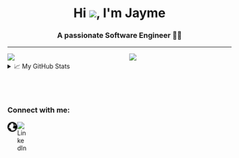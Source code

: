 <h1 align="center">Hi <img src="https://media.giphy.com/media/hvRJCLFzcasrR4ia7z/giphy.gif" width="30px">, I'm Jayme</h1>

<h3 align="center">A passionate Software Engineer 👨‍💻</h3>

---

<img align='right' src="https://media.giphy.com/media/QssGEmpkyEOhBCb7e1/giphy.gif" width="230">

<!--
**gojayme/gojayme** is a ✨ _special_ ✨ repository because its `README.md` (this file) appears on your GitHub profile.

Here are some ideas to get you started:

- 🔭 I’m currently working on ...
- 🌱 I’m currently learning ...
- 👯 I’m looking to collaborate on ...
- 🤔 I’m looking for help with ...
- 💬 Ask me about ...
- 📫 How to reach me: ...
- 😄 Pronouns: ...
- ⚡ Fun fact: ...
-->

<img src="https://github-readme-stats.vercel.app/api/top-langs/?username=gojayme" />

<br />

<details>
  <summary>📈 My GitHub Stats</summary>

<p align="center">&nbsp;
<img align="left" src="https://github-readme-stats.vercel.app/api?username=gojayme&show_icons=true&hide=prs,issues" />  
</p>
<br />
</details>


<br />
<br />
<br />


### Connect with me:

[<img align="left" alt="gojayme.com" width="22px" src="https://raw.githubusercontent.com/iconic/open-iconic/master/svg/globe.svg" />][website]
[<img align="left" alt="LinkedIn" width="22px" src="https://cdn.jsdelivr.net/npm/simple-icons@v3/icons/linkedin.svg" />][linkedin]

<br />

[website]: http://gojayme.com/
[linkedin]: https://www.linkedin.com/in/jaymegordon/
